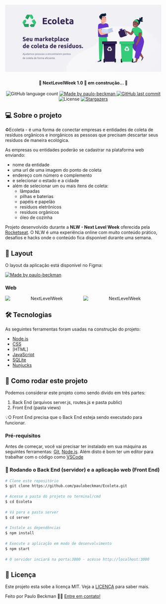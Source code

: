<h1 align="center">
    <img alt="NextLevelWeek" title="#NextLevelWeek" src="./github-assets/banner.png" />
</h1>

<h4 align="center"> 
	🚧 NextLevelWeek 1.0 🚀 em construção... 🚧
</h4>

<p align="center">
  <img alt="GitHub language count" src="https://img.shields.io/github/languages/count/leon-carvalho/Ecoleta?color=%2304D361">
  	
  <a href="https://www.linkedin.com/in/paulo-beckman/">
    <img alt="Made by paulo-beckman" src="https://img.shields.io/badge/made%20by-paulo--beckman-%2304D361">
  </a>
	
  
  <a href="https://github.com/paulobeckman/Ecoleta/commits/master">
    <img alt="GitHub last commit" src="https://img.shields.io/github/last-commit/leon-carvalho/Ecoleta">
  </a>

  <img alt="License" src="https://img.shields.io/badge/license-MIT-brightgreen">
   <a href="https://github.com/paulobeckman/Ecoleta/stargazers">
    <img alt="Stargazers" src="https://img.shields.io/github/stars/leon-carvalho/Ecoleta?style=social">
  </a>
</p>


## 💻 Sobre o projeto

♻️Ecoleta - é uma forma de conectar empresas e entidades de coleta de resíduos orgânicos e inorgânicos as pessoas que precisam descartar seus resíduos de maneira ecológica.

As empresas ou entidades poderão se cadastrar na plataforma web enviando:
- nome da entidade
- uma url de uma imagem do ponto de coleta
- endereço com número e complemento
- e selecionar o estado e a cidade
- além de selecionar um ou mais ítens de coleta: 
  - lâmpadas
  - pilhas e baterias
  - papéis e papelão
  - resíduos eletrônicos
  - resíduos orgânicos
  - óleo de cozinha


Projeto desenvolvido durante a **NLW - Next Level Week** oferecida pela [Rocketseat](rs).
O NLW é uma experiência online com muito conteúdo prático, desafios e hacks onde o conteúdo fica disponível durante uma semana.


## 🎨 Layout

O layout da aplicação está disponível no Figma:

<a href="https://www.figma.com/file/1SxgOMojOB2zYT0Mdk28lB/Ecoleta?node-id=136%3A546">
  <img alt="Made by paulo-beckman" src="https://img.shields.io/badge/Acessar%20Layout%20-Figma-%2304D361">
</a>


### Web

<p align="center" style="display: flex; align-items: flex-start; justify-content: center;">
  <img alt="NextLevelWeek" title="#NextLevelWeek" src="./github-assets/web.svg" width="400px">

  <img alt="NextLevelWeek" title="#NextLevelWeek" src="./github-assets/sucesso-web.svg" width="400px">
</p>

## 🛠 Tecnologias

As seguintes ferramentas foram usadas na construção do projeto:

- [Node.js][nodejs]
- [CSS][css]
- [HTML]
- [JavaScript][JavaScript]
- [SQLite][SQLite]
- [Nunjucks][Nunjucks]



## 🚀 Como rodar este projeto

Podemos considerar este projeto como sendo divido em três partes:
1. Back End (arquivos server.js, routes.js e pasta public) 
2. Front End (pasta views)

💡O Front End precisa que o Back End esteja sendo executado para funcionar.

### Pré-requisitos

Antes de começar, você vai precisar ter instalado em sua máquina as seguintes ferramentas:
[Git](https://git-scm.com), [Node.js][nodejs]. 
Além disto é bom ter um editor para trabalhar com o código como [VSCode][vscode]

### 🎲 Rodando o Back End (servidor) e a aplicação web (Front End)

```bash
# Clone este repositório
$ git clone https://github.com/paulobeckman/Ecoleta.git

# Acesse a pasta do projeto no terminal/cmd
$ cd Ecoleta

# Vá para a pasta server
$ cd server

# Instale as dependências
$ npm install

# Execute a aplicação em modo de desenvolvimento
$ npm start

# O servidor inciará na porta:3000 - acesse http://localhost:3000 
```


## 📝 Licença

Este projeto esta sobe a licença MIT. Veja a [LICENÇA](license) para saber mais.

Feito por Paulo Beckman 👋🏽 [Entre em contato!](https://www.linkedin.com/in/paulo-beckman/)

[nodejs]: https://nodejs.org/
[yarn]: https://yarnpkg.com/
[vscode]: https://code.visualstudio.com/
[vceditconfig]: https://marketplace.visualstudio.com/items?itemName=EditorConfig.EditorConfig
[license]: https://opensource.org/licenses/MIT
[vceslint]: https://marketplace.visualstudio.com/items?itemName=dbaeumer.vscode-eslint
[prettier]: https://marketplace.visualstudio.com/items?itemName=esbenp.prettier-vscode
[rs]: https://rocketseat.com.br>
[CSS]: https://developer.mozilla.org/pt-BR/docs/Web/CSS
[JavaScript]: https://developer.mozilla.org/pt-BR/docs/Aprender/JavaScript
[SQLite]: https://www.sqlitetutorial.net/sqlite-nodejs/
[Nunjucks]: https://www.npmjs.com/package/nunjucks

